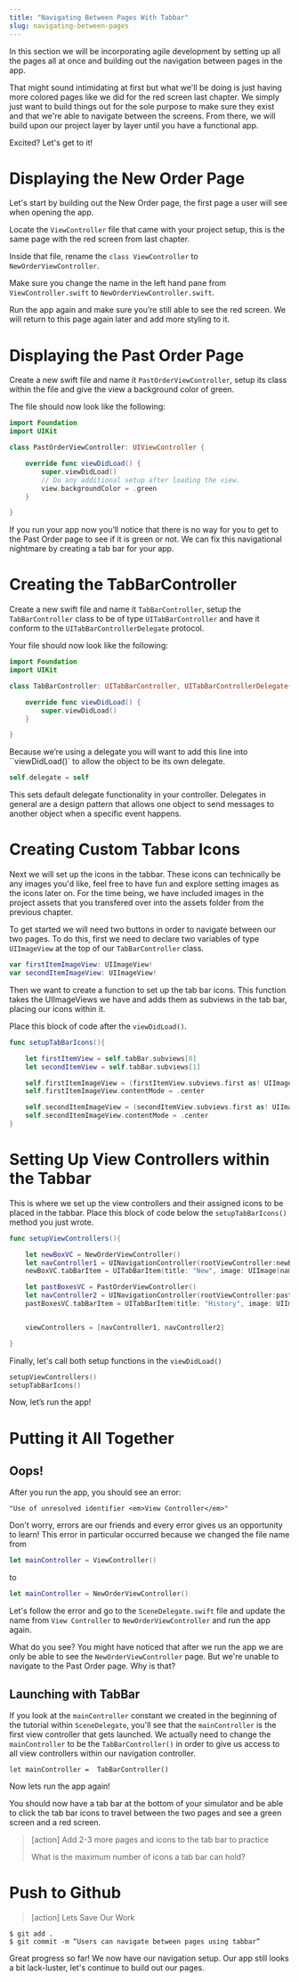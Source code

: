 ```yaml
---
title: "Navigating Between Pages With Tabbar"
slug: navigating-between-pages
---
```


In this section we will be incorporating agile development by setting up all the pages all at once and building out the navigation between pages in the app.

That might sound intimidating at first but what we'll be doing is just having more colored pages like we did for the red screen last chapter. We simply just want to build things out for the sole purpose to make sure they exist and that we're able to navigate between the screens. From there, we will build upon our project layer by layer until you have a functional app.

Excited? Let's get to it!

# Displaying the New Order Page
Let's start by building out the New Order page, the first page a user will see when opening the app.

Locate the `ViewController` file that came with your project setup, this is the same page with the red screen from last chapter.

Inside that file, rename the `class ViewController` to `NewOrderViewController`.

Make sure you change the name in the left hand pane from `ViewController.swift` to `NewOrderViewController.swift`.

Run the app again and make sure you’re still able to see the red screen. We will return to this page again later and add more styling to it.

# Displaying the Past Order Page
Create a new swift file and name it `PastOrderViewController`, setup its class within the file and give the view a background color of green.

The file should now look like the following:

```swift
import Foundation
import UIKit

class PastOrderViewController: UIViewController {

    override func viewDidLoad() {
        super.viewDidLoad()
        // Do any additional setup after loading the view.
        view.backgroundColor = .green
    }

}
```

If you run your app now you’ll notice that there is no way for you to get to the Past Order page to see if it is green or not. We can fix this navigational nightmare by creating a tab bar for your app.

# Creating the TabBarController
Create a new swift file and name it `TabBarController`, setup the `TabBarController` class to be of type `UITabBarController` and have it conform to the `UITabBarControllerDelegate` protocol.

Your file should now look like the following:

```swift
import Foundation
import UIKit

class TabBarController: UITabBarController, UITabBarControllerDelegate{

    override func viewDidLoad() {
        super.viewDidLoad()
    }

}
```

Because we’re using a delegate you will want to add this line into ``viewDidLoad()` to allow the object to be its own delegate.

```swift
self.delegate = self
```

This sets default delegate functionality in your controller. Delegates in general are a design pattern that allows one object to send messages to another object when a specific event happens.

# Creating Custom Tabbar Icons
Next we will set up the icons in the tabbar. These icons can technically be any images you'd like, feel free to have fun and explore setting images as the icons later on. For the time being, we have included images in the project assets that you transfered over into the assets folder from the previous chapter.

To get started we will need two buttons in order to navigate between our two pages. To do this, first we need to declare two variables of type `UIImageView` at the top of our  `TabBarController` class.

```swift
var firstItemImageView: UIImageView!
var secondItemImageView: UIImageView!
```

Then we want to create a function to set up the tab bar icons. This function takes the UIImageViews we have and adds them as subviews in the tab bar, placing our icons within it.

Place this block of code after the `viewDidLoad()`.

```swift
func setupTabBarIcons(){

    let firstItemView = self.tabBar.subviews[0]
    let secondItemView = self.tabBar.subviews[1]

    self.firstItemImageView = (firstItemView.subviews.first as! UIImageView)
    self.firstItemImageView.contentMode = .center

    self.secondItemImageView = (secondItemView.subviews.first as! UIImageView)
    self.secondItemImageView.contentMode = .center
}
```

# Setting Up View Controllers within the Tabbar
This is where we set up the view controllers and their assigned icons to be placed in the tabbar. Place this block of code below the `setupTabBarIcons()` method you just wrote.

```swift
func setupViewControllers(){       

    let newBoxVC = NewOrderViewController()
    let navController1 = UINavigationController(rootViewController:newBoxVC)
    newBoxVC.tabBarItem = UITabBarItem(title: "New", image: UIImage(named: "tab-box"), tag: 0)

    let pastBoxesVC = PastOrderViewController()
    let navController2 = UINavigationController(rootViewController:pastBoxesVC)
    pastBoxesVC.tabBarItem = UITabBarItem(title: "History", image: UIImage(named: "tab-history"), tag: 1)


    viewControllers = [navController1, navController2]

}
```

Finally, let's call both setup functions in the `viewDidLoad()`

```swift
setupViewControllers()
setupTabBarIcons()
```

Now, let’s run the app!

# Putting it All Together

## Oops!

After you run the app, you should see an error:

```
"Use of unresolved identifier <em>View Controller</em>"
```

Don't worry, errors are our friends and every error gives us an opportunity to learn! This error in particular occurred because we changed the file name from

```swift
let mainController = ViewController()
```

to

```swift
let mainController = NewOrderViewController()
```

Let's follow the error and go to the `SceneDelegate.swift` file and update the name from `View Controller` to `NewOrderViewController` and run the app again.

What do you see? You might have noticed that after we run the app we are only be able to see the `NewOrderViewController` page. But we're unable to navigate to the Past Order page. Why is that?

## Launching with TabBar

If you look at the `mainController` constant we created in the beginning of the tutorial within `SceneDelegate`, you'll see that the `mainController` is the first view controller that gets launched. We actually need to change the `mainController` to be the `TabBarController()` in order to give us access to all view controllers within our navigation controller.

```
let mainController =  TabBarController()
```

Now lets run the app again!

You should now have a tab bar at the bottom of your simulator and be able to click the tab bar icons to travel between the two pages and see a green screen and a red screen.

>[action]
> Add 2-3 more pages and icons to the tab bar to practice
>
> What is the maximum number of icons a tab bar can hold?


# Push to Github

>[action]
> Lets Save Our Work
>
```
$ git add .
$ git commit -m “Users can navigate between pages using tabbar”
```


Great progress so far! We now have our navigation setup. Our app still looks a bit lack-luster, let's continue to build out our pages.
